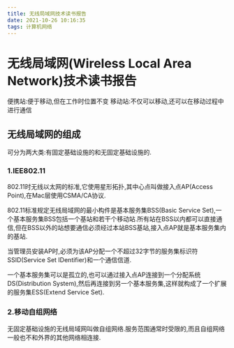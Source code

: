 ```yaml
---
title: 无线局域网技术读书报告
date: 2021-10-26 10:16:35
tags: 计算机网络
---
```

# 无线局域网(Wireless Local Area Network)技术读书报告

便携站:便于移动,但在工作时位置不变
移动站:不仅可以移动,还可以在移动过程中进行通信

## 无线局域网的组成

可分为两大类:有固定基础设施的和无固定基础设施的.

### 1.IEE802.11

802.11时无线以太网的标准,它使用星形拓扑,其中心点叫做接入点AP(Access Point),在Mac层使用CSMA/CA协议.

802.11标准规定无线局域网的最小构件是基本服务集BSS(Basic Service Set),一个基本服务集BSS包括一个基站和若干个移动站.所有站在BSS以内都可以直接通信,但在BSS以外的站想要通信必须经过本站BSS基站,接入点AP就是基本服务集内的基站.

当管理员安装AP时,必须为该AP分配一个不超过32字节的服务集标识符SSID(Service Set IDentifier)和一个通信信道.

一个基本服务集可以是孤立的,也可以通过接入点AP连接到一个分配系统DS(Distribution System),然后再连接到另一个基本服务集,这样就构成了一个扩展的服务集ESS(Extend Service Set).

### 2.移动自组网络

无固定基础设施的无线局域网叫做自组网络.服务范围通常时受限的,而且自组网络一般也不和外界的其他网络相连接.
